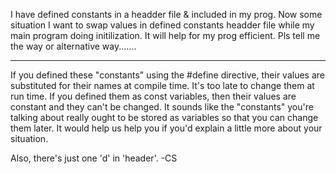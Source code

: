 I have defined constants in a headder file & included in my prog. Now some situation I want to swap values in defined constants headder file while my main program doing initilization. It will help for my prog efficient. Pls tell me the way or alternative way....... 

----

If you defined these "constants" using the #define directive, their values are substituted for their names at compile time. It's too late to change them at run time. If you defined them as const variables, then their values are constant and they can't be changed. It sounds like the "constants" you're talking about really ought to be stored as variables so that you can change them later. It would help us help you if you'd explain a little more about your situation.

Also, there's just one 'd' in 'header'. -CS
